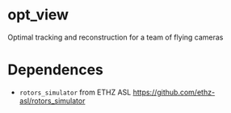 # opt_view
Optimal tracking and reconstruction for a team of flying cameras

# Dependences
* `rotors_simulator` from ETHZ ASL https://github.com/ethz-asl/rotors_simulator
